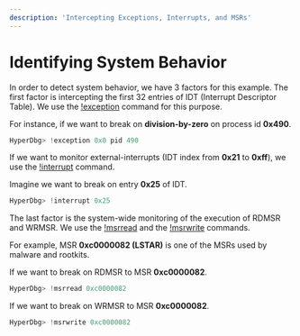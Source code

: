 ```yaml
---
description: 'Intercepting Exceptions, Interrupts, and MSRs'
---
```


# Identifying System Behavior

In order to detect system behavior, we have 3 factors for this example. The first factor is intercepting the first 32 entries of IDT \(Interrupt Descriptor Table\). We use the [!exception](https://docs.hyperdbg.org/commands/extension-commands/exception) command for this purpose.

For instance, if we want to break on **division-by-zero** on process id **0x490**.

```c
HyperDbg> !exception 0x0 pid 490
```

If we want to monitor external-interrupts \(IDT index from **0x21** to **0xff**\), we use the [!interrupt](https://docs.hyperdbg.org/commands/extension-commands/interrupt) command.

Imagine we want to break on entry **0x25** of IDT.

```c
HyperDbg> !interrupt 0x25
```

The last factor is the system-wide monitoring of the execution of RDMSR and WRMSR. We use the [!msrread](https://docs.hyperdbg.org/commands/extension-commands/msrread) and the [!msrwrite](https://docs.hyperdbg.org/commands/extension-commands/msrwrite) commands.

For example, MSR **0xc0000082 \(LSTAR\)** is one of the MSRs used by malware and rootkits.

If we want to break on RDMSR to MSR **0xc0000082**.

```c
HyperDbg> !msrread 0xc0000082 
```

If we want to break on WRMSR to MSR **0xc0000082**.

```c
HyperDbg> !msrwrite 0xc0000082
```

